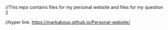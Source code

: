 //This repo contains files for my personal website and files for my question 2

//hyper link: https://markabous.github.io/Personal-website/
